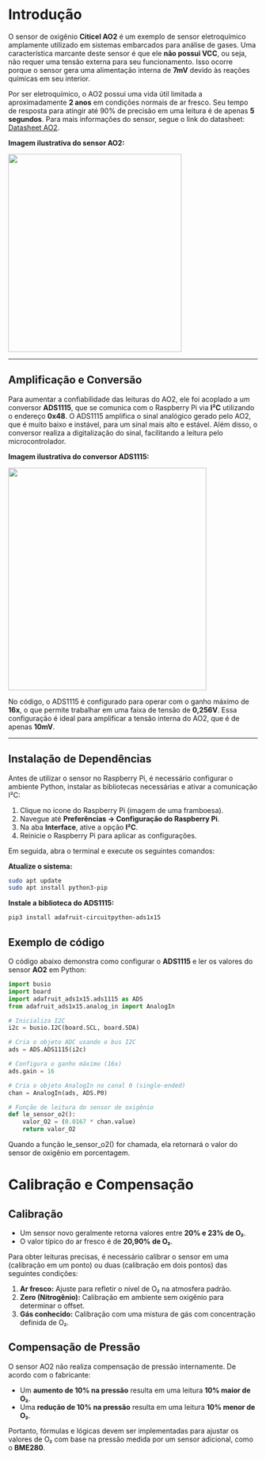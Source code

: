 # Introdução

O sensor de oxigênio **Citicel AO2** é um exemplo de sensor eletroquímico amplamente utilizado em sistemas embarcados para análise de gases. Uma característica marcante deste sensor é que ele **não possui VCC**, ou seja, não requer uma tensão externa para seu funcionamento. Isso ocorre porque o sensor gera uma alimentação interna de **7mV** devido às reações químicas em seu interior.

Por ser eletroquímico, o AO2 possui uma vida útil limitada a aproximadamente **2 anos** em condições normais de ar fresco. Seu tempo de resposta para atingir até 90% de precisão em uma leitura é de apenas **5 segundos**. Para mais informações do sensor, segue o link do datasheet: [Datasheet AO2](https://phukienthaythe.com/images/datasheet/ao2.pdf).

**Imagem ilustrativa do sensor AO2:**

<img src="https://github.com/user-attachments/assets/651fff26-81da-4c29-9865-387f8618ec0d" width="350" height="400" />

---

## Amplificação e Conversão

Para aumentar a confiabilidade das leituras do AO2, ele foi acoplado a um conversor **ADS1115**, que se comunica com o Raspberry Pi via **I²C** utilizando o endereço **0x48**. O ADS1115 amplifica o sinal analógico gerado pelo AO2, que é muito baixo e instável, para um sinal mais alto e estável. Além disso, o conversor realiza a digitalização do sinal, facilitando a leitura pelo microcontrolador.

**Imagem ilustrativa do conversor ADS1115:**

<img src="https://github.com/user-attachments/assets/ba2beabf-5dd5-4631-9de3-076fa87b00e7" width="400" height="450" />


No código, o ADS1115 é configurado para operar com o ganho máximo de **16x**, o que permite trabalhar em uma faixa de tensão de **0,256V**. Essa configuração é ideal para amplificar a tensão interna do AO2, que é de apenas **10mV**.

---

## Instalação de Dependências

Antes de utilizar o sensor no Raspberry Pi, é necessário configurar o ambiente Python, instalar as bibliotecas necessárias e ativar a comunicação I²C:

1. Clique no ícone do Raspberry Pi (imagem de uma framboesa).
2. Navegue até **Preferências → Configuração do Raspberry Pi**.
3. Na aba **Interface**, ative a opção **I²C**.
4. Reinicie o Raspberry Pi para aplicar as configurações.

Em seguida, abra o terminal e execute os seguintes comandos:

**Atualize o sistema:**
```bash
sudo apt update
sudo apt install python3-pip
```

**Instale a biblioteca do ADS1115:**
```bash
pip3 install adafruit-circuitpython-ads1x15
```

## Exemplo de código
O código abaixo demonstra como configurar o **ADS1115** e ler os valores do sensor **AO2** em Python:
```python
import busio
import board
import adafruit_ads1x15.ads1115 as ADS
from adafruit_ads1x15.analog_in import AnalogIn

# Inicializa I2C
i2c = busio.I2C(board.SCL, board.SDA)

# Cria o objeto ADC usando o bus I2C
ads = ADS.ADS1115(i2c)

# Configura o ganho máximo (16x)
ads.gain = 16

# Cria o objeto AnalogIn no canal 0 (single-ended)
chan = AnalogIn(ads, ADS.P0)

# Função de leitura do sensor de oxigênio
def le_sensor_o2():
    valor_O2 = (0.0167 * chan.value)
    return valor_O2
```
Quando a função le_sensor_o2() for chamada, ela retornará o valor do sensor de oxigênio em porcentagem.

# Calibração e Compensação

## Calibração

- Um sensor novo geralmente retorna valores entre **20% e 23% de O₂**.
- O valor típico do ar fresco é de **20,90% de O₂**.

Para obter leituras precisas, é necessário calibrar o sensor em uma (calibração em um ponto) ou duas (calibração em dois pontos) das seguintes condições:

1. **Ar fresco:** Ajuste para refletir o nível de O₂ na atmosfera padrão.
2. **Zero (Nitrogênio):** Calibração em ambiente sem oxigênio para determinar o offset.
3. **Gás conhecido:** Calibração com uma mistura de gás com concentração definida de O₂.

## Compensação de Pressão

O sensor AO2 não realiza compensação de pressão internamente. De acordo com o fabricante:

- Um **aumento de 10% na pressão** resulta em uma leitura **10% maior de O₂**.
- Uma **redução de 10% na pressão** resulta em uma leitura **10% menor de O₂**.

Portanto, fórmulas e lógicas devem ser implementadas para ajustar os valores de O₂ com base na pressão medida por um sensor adicional, como o **BME280**.
